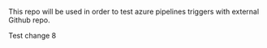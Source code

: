 This repo will be used in order to test azure pipelines triggers with external Github repo.

Test change 8